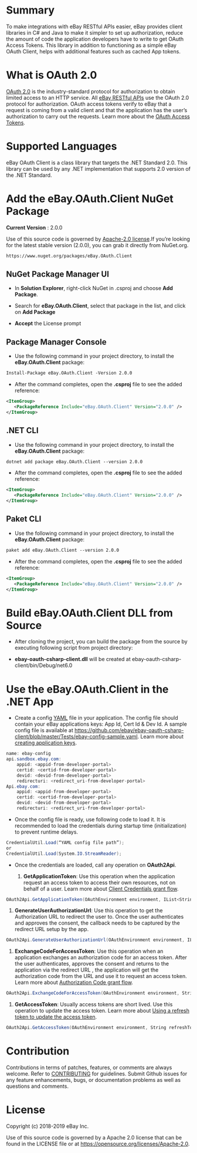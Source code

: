 # Summary

To make integrations with eBay RESTful APIs easier, eBay provides client
libraries in C# and Java to make it simpler to set up authorization,
reduce the amount of code the application developers have to write to
get OAuth Access Tokens. This library in addition to functioning as a
simple eBay OAuth Client, helps with additional features such as cached
App tokens.

# What is OAuth 2.0

[OAuth 2.0](https://tools.ietf.org/html/rfc6749) is the
industry-standard protocol for authorization to obtain limited access to
an HTTP service. All [eBay RESTful
APIs](https://developer.ebay.com/docs) use the OAuth 2.0 protocol for
authorization. OAuth access tokens verify to eBay that a request is
coming from a valid client and that the application has the user’s
authorization to carry out the requests. Learn more about the [OAuth
Access
Tokens](https://developer.ebay.com/api-docs/static/oauth-tokens.html).

# Supported Languages

eBay OAuth Client is a class library that targets the .NET Standard 2.0.
This library can be used by any .NET implementation that supports 2.0
version of the .NET Standard.

# Add the eBay.OAuth.Client NuGet Package

**Current Version** : 2.0.0

Use of this source code is governed by [Apache-2.0
license](https://opensource.org/licenses/Apache-2.0).If you’re looking
for the latest stable version (2.0.0), you can grab it directly from
NuGet.org.

``` xml
https://www.nuget.org/packages/eBay.OAuth.Client
```

## NuGet Package Manager UI

- In **Solution Explorer**, right-click NuGet in .csproj and choose
  **Add Package**.

- Search for **eBay.OAuth.Client**, select that package in the list, and
  click on **Add Package**

- **Accept** the License prompt

## Package Manager Console

- Use the following command in your project directory, to install the
  **eBay.OAuth.Client** package:

``` xml
Install-Package eBay.OAuth.Client -Version 2.0.0
```

- After the command completes, open the **.csproj** file to see the
  added reference:

``` xml
<ItemGroup>
   <PackageReference Include="eBay.OAuth.Client" Version="2.0.0" />
</ItemGroup>
```

## .NET CLI

- Use the following command in your project directory, to install the
  **eBay.OAuth.Client** package:

``` xml
dotnet add package eBay.OAuth.Client --version 2.0.0
```

- After the command completes, open the **.csproj** file to see the
  added reference:

``` xml
<ItemGroup>
   <PackageReference Include="eBay.OAuth.Client" Version="2.0.0" />
</ItemGroup>
```

## Paket CLI

- Use the following command in your project directory, to install the
  **eBay.OAuth.Client** package:

``` xml
paket add eBay.OAuth.Client --version 2.0.0
```

- After the command completes, open the **.csproj** file to see the
  added reference:

``` xml
<ItemGroup>
   <PackageReference Include="eBay.OAuth.Client" Version="2.0.0" />
</ItemGroup>
```

# Build eBay.OAuth.Client DLL from Source

- After cloning the project, you can build the package from the source
  by executing following script from project directory:

<!-- -->

- **ebay-oauth-csharp-client.dll** will be created at
  ebay-oauth-csharp-client/bin/Debug/net6.0

# Use the eBay.OAuth.Client in the .NET App

- Create a config [YAML](http://yaml.org/) file in your application. The
  config file should contain your eBay applications keys: App Id, Cert
  Id & Dev Id. A sample config file is available at
  <https://github.com/ebay/ebay-oauth-csharp-client/blob/master/Tests/ebay-config-sample.yaml>.
  Learn more about [creating application
  keys](https://developer.ebay.com/api-docs/static/creating-edp-account.html#Register).

``` csharp
name: ebay-config
api.sandbox.ebay.com:
    appid: <appid-from-developer-portal>
    certid: <certid-from-developer-portal>
    devid: <devid-from-developer-portal>
    redirecturi: <redirect_uri-from-developer-portal>
Api.ebay.com:
    appid: <appid-from-developer-portal>
    certid: <certid-from-developer-portal>
    devid: <devid-from-developer-portal>
    redirecturi: <redirect_uri-from-developer-portal>
```

- Once the config file is ready, use following code to load it. It is
  recommended to load the credentials during startup time
  (initialization) to prevent runtime delays.

``` csharp
CredentialUtil.Load(“YAML config file path”);
or
CredentialUtil.Load(System.IO.StreamReader);
```

- Once the credentials are loaded, call any operation on **OAuth2Api**.

  1.  **GetApplicationToken**: Use this operation when the application
      request an access token to access their own resources, not on
      behalf of a user. Learn more about [Client Credentials grant
      flow](https://developer.ebay.com/api-docs/static/oauth-client-credentials-grant.html).

``` csharp
OAuth2Api.GetApplicationToken(OAuthEnvironment environment, IList<String> scopes)
```

1.  **GenerateUserAuthorizationUrl**: Use this operation to get the
    Authorization URL to redirect the user to. Once the user
    authenticates and approves the consent, the callback needs to be
    captured by the redirect URL setup by the app.

``` csharp
OAuth2Api.GenerateUserAuthorizationUrl(OAuthEnvironment environment, IList<String> scopes, String state)
```

1.  **ExchangeCodeForAccessToken**: Use this operation when an
    application exchanges an authorization code for an access token.
    After the user authenticates, approves the consent and returns to
    the application via the redirect URL , the application will get the
    authorization code from the URL and use it to request an access
    token. Learn more about [Authorization Code grant
    flow](https://developer.ebay.com/api-docs/static/oauth-authorization-code-grant.html).

``` csharp
OAuth2Api.ExchangeCodeForAccessToken(OAuthEnvironment environment, String code)
```

1.  **GetAccessToken**: Usually access tokens are short lived. Use this
    operation to update the access token. Learn more about [Using a
    refresh token to update the access
    token](https://developer.ebay.com/api-docs/static/oauth-qref-auth-code-grant.html).

``` csharp
OAuth2Api.GetAccessToken(OAuthEnvironment environment, String refreshToken, IList<String> scopes)
```

# Contribution

Contributions in terms of patches, features, or comments are always
welcome. Refer to [CONTRIBUTING](CONTRIBUTING.adoc) for guidelines.
Submit Github issues for any feature enhancements, bugs, or
documentation problems as well as questions and comments.

# License

Copyright (c) 2018-2019 eBay Inc.

Use of this source code is governed by a Apache 2.0 license that can be
found in the LICENSE file or at
<https://opensource.org/licenses/Apache-2.0>.
